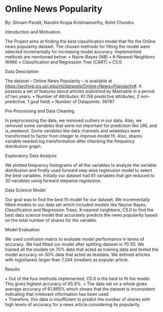 # Online News Popularity

By: Shivam Pandit, Nandini Krupa Krishnamurthy, Rohit Chundru 


Introduction and Motivation

The Project aims at finding the best classification model that fits the Online news popularity dataset. The chosen methods for fitting the model were selected incrementally for increasing model accuracy.  Implemented methods are mentioned below:
•	Naive-Bayes (NB)
•	K-Nearest Neighbors (KNN)
•	Classification and Regression Tree (CART)
•	C5.0



Data Description

The dataset – Online News Popularity – is available at https://archive.ics.uci.edu/ml/datasets/Online+News+Popularity#. It possess a set of features about articles published by Mashable in a period of two years.
•	Number of Attributes: 61 (58 predictive attributes, 2 non-predictive, 1 goal field) 
•	Number of Datapoints: 39797




Pre-Processing and Data Cleaning

In preprocessing the data, we removed outliers in our data. Also, we removed some variables that were not important for prediction like URL and is_weekend. Some variables like data channels and weekdays were transformed to factor from integer to improve model fit. Also, shares variable needed log transformation after checking the frequency distribution graph.



Exploratory Data Analysis

We plotted frequency histograms of all the variables to analyze the variable distribution and finally used forward step wise regression model to select the best variables. Initially our dataset had 61 variables that got reduced to 30 variables using forward stepwise regression.




Data Science Model

Our goal was to find the best fit model for our dataset. We incrementally fitted models to our data set which included models like Nayive Bayes, Classification and Regression Trees, K-nearest neighbors, C5.0 to find the best data science model that accurately predicts the news popularity based on the total number of shares for the variable.




Model Evaluation

We used confusion matrix to evaluate model performance in terms of accuracy. We had fitted our model after splitting dataset in 70:30. We trained all the models on 70% data that acted as training data and tested the model accuracy on 30% data that acted as testdata. We defined articles with log(shares) larger than 7.244 (median) as popular article. 




Results

•	Out of the four methods implemented, C5.0 is the best to fit the model. This gives highest accuracy of 65.9%.
•	The data set on a whole gives average accuracy of 61.895% which shows that the dataset is inconsistent indicating that irrelevant information has been used.  
• Therefore, this data is insufficient to predict the number of shares with high levels of accuracy for a news article considering its popularity.
